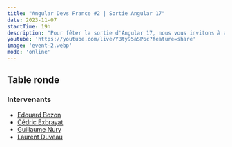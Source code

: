 ```yaml
---
title: "Angular Devs France #2 | Sortie Angular 17"
date: 2023-11-07
startTime: 19h
description: "Pour fêter la sortie d'Angular 17, nous vous invitons à assister à une table ronde réunissant plusieurs développeurs Angular afin d'échanger sur les nouvelles features, les changements et les moyens d'en faciliter l'apprentissage."
youtube: 'https://youtube.com/live/YBty95aSP6c?feature=share'
image: 'event-2.webp'
mode: 'online'
---
```


## Table ronde

### Intervenants

- [Edouard Bozon](https://twitter.com/edbzn)
- [Cédric Exbrayat](https://www.linkedin.com/in/exbrayatcedric/)
- [Guillaume Nury](https://twitter.com/Ebrithil30)
- [Laurent Duveau](https://www.linkedin.com/in/laurentduveau/)
